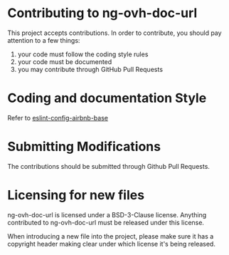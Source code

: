 # Contributing to ng-ovh-doc-url

This project accepts contributions. In order to contribute, you should
pay attention to a few things:

1. your code must follow the coding style rules
2. your code must be documented
3. you may contribute through GitHub Pull Requests

# Coding and documentation Style

Refer to [eslint-config-airbnb-base](https://github.com/airbnb/javascript/tree/master/packages/eslint-config-airbnb-base)

# Submitting Modifications

The contributions should be submitted through Github Pull Requests.

# Licensing for new files

ng-ovh-doc-url is licensed under a BSD-3-Clause license. Anything
contributed to ng-ovh-doc-url must be released under this license.

When introducing a new file into the project, please make sure it has a
copyright header making clear under which license it's being released.
